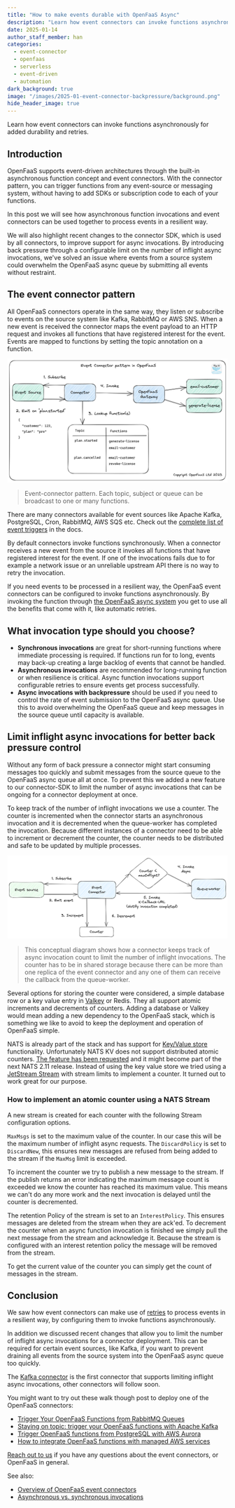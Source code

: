 ```yaml
---
title: "How to make events durable with OpenFaaS Async"
description: "Learn how event connectors can invoke functions asynchronously for added durability and retries."
date: 2025-01-14
author_staff_member: han
categories:
  - event-connector
  - openfaas
  - serverless
  - event-driven
  - automation
dark_background: true
image: "/images/2025-01-event-connector-backpressure/background.png"
hide_header_image: true
---
```


Learn how event connectors can invoke functions asynchronously for added durability and retries.

## Introduction

OpenFaaS supports event-driven architectures through the built-in asynchronous function concept and event connectors. With the connector pattern, you can trigger functions from any event-source or messaging system, without having to add SDKs or subscription code to each of your functions.

In this post we will see how asynchronous function invocations and event connectors can be used together to process events in a resilient way.

We will also highlight recent changes to the connector SDK, which is used by all connectors, to improve support for async invocations. By introducing back pressure through a configurable limit on the number of inflight async invocations, we've solved an issue where events from a source system could overwhelm the OpenFaaS async queue by submitting all events without restraint.

## The event connector pattern

All OpenFaaS connectors operate in the same way, they listen or subscribe to events on the source system like Kafka, RabbitMQ or AWS SNS. When a new event is received the connector maps the event payload to an HTTP request and invokes all functions that have registered interest for the event. Events are mapped to functions by setting the topic annotation on a function.

![Diagram of the event-connector pattern.](/images/2025-01-event-connector-backpressure/connector-pattern.png)

> Event-connector pattern. Each topic, subject or queue can be broadcast to one or many functions.

There are many connectors available for event sources like Apache Kafka, PostgreSQL, Cron, RabbitMQ, AWS SQS etc. Check out the [complete list of event triggers](https://docs.openfaas.com/reference/triggers/#openfaas-pro-triggers) in the docs.

By default connectors invoke functions synchronously. When a connector receives a new event from the source it invokes all functions that have registered interest for the event. If one of the invocations fails due to for example a network issue or an unreliable upstream API there is no way to retry the invocation.

If you need events to be processed in a resilient way, the OpenFaaS event connectors can be configured to invoke functions asynchronously. By invoking the function through [the OpenFaaS async system](https://docs.openfaas.com/reference/async/) you get to use all the benefits that come with it, like automatic retries.

## What invocation type should you choose?

- **Synchronous invocations** are great for short-running functions where immediate processing is required. If functions run for to long, events may back-up creating a large backlog of events that cannot be handled.
- **Asynchronous invocations** are recommended for long-running function or when resilience is critical. Async function invocations support configurable retries to ensure events get process successfully.
- **Async invocations with backpressure** should be used if you need to control the rate of event submission to the OpenFaaS async queue. Use this to avoid overwhelming the OpenFaaS queue and keep messages in the source queue until capacity is available.

## Limit inflight async invocations for better back pressure control

Without any form of back pressure a connector might start consuming messages too quickly and submit messages from the source queue to the OpenFaaS async queue all at once. To prevent this we added a new feature to our connector-SDK to limit the number of async invocations that can be ongoing for a connector deployment at once.

To keep track of the number of inflight invocations we use a counter. The counter is incremented when the connector starts an asynchronous invocation and it is decremented when the queue-worker has completed the invocation. Because different instances of a connector need to be able to increment or decrement the counter, the counter needs to be distributed and safe to be updated by multiple processes.

![Inflight limit counter architectural diagram](/images/2025-01-event-connector-backpressure/inflight-counter.png)
> This conceptual diagram shows how a connector keeps track of async invocation count to limit the number of inflight invocations. The counter has to be in shared storage because there can be more than one replica of the event connector and any one of them can receive the callback from the queue-worker.

Several options for storing the counter were considered, a simple database row or a key value entry in [Valkey](https://valkey.io/) or Redis. They all support atomic increments and decrements of counters. Adding a database or Valkey would mean adding a new dependency to the OpenFaaS stack, which is something we like to avoid to keep the deployment and operation of OpenFaaS simple.

NATS is already part of the stack and has support for [Key/Value store](https://docs.nats.io/nats-concepts/jetstream/key-value-store) functionality. Unfortunately NATS KV does not support distributed atomic counters. [The feature has been requested](https://github.com/nats-io/nats-server/issues/2656) and it might become part of the next NATS 2.11 release.
Instead of using the key value store we tried using a [JetStream Stream](https://docs.nats.io/nats-concepts/jetstream/streams) with stream limits to implement a counter. It turned out to work great for our purpose.

### How to implement an atomic counter using a NATS Stream

A new stream is created for each counter with the following Stream configuration options.

`MaxMsgs` is set to the maximum value of the counter. In our case this will be the maximum number of inflight async requests. The `DiscardPolicy` is set to `DiscardNew`, this ensures new messages are refused from being added to the stream if the `MaxMsg` limit is exceeded.

To increment the counter we try to publish a new message to the stream. If the publish returns an error indicating the maximum message count is exceeded we know the counter has reached its maximum value. This means we can't do any more work and the next invocation is delayed until the counter is decremented.

The retention Policy of the stream is set to an `InterestPolicy`. This ensures messages are deleted from the stream when they are ack'ed. To decrement the counter when an async function invocation is finished we simply pull the next message from the stream and acknowledge it. Because the stream is configured with an interest retention policy the message will be removed from the stream.

To get the current value of the counter you can simply get the count of messages in the stream.

## Conclusion

We saw how event connectors can make use of [retries](https://docs.openfaas.com/openfaas-pro/retries/) to process events in a resilient way, by configuring them to invoke functions asynchronously.

In addition we discussed recent changes that allow you to limit the number of inflight async invocations for a connector deployment. This can be required for certain event sources, like Kafka, if you want to prevent draining all events from the source system into the OpenFaaS async queue too quickly.

The [Kafka connector](https://docs.openfaas.com/openfaas-pro/kafka-events/) is the first connector that supports limiting inflight async invocations, other connectors will follow soon.

You might want to try out these walk though post to deploy one of the OpenFaaS connectors:

- [Trigger Your OpenFaaS Functions from RabbitMQ Queues](https://www.openfaas.com/blog/rabbitmq-connector/)
- [Staying on topic: trigger your OpenFaaS functions with Apache Kafka ](https://www.openfaas.com/blog/kafka-connector/)
- [Trigger OpenFaaS functions from PostgreSQL with AWS Aurora](https://www.openfaas.com/blog/trigger-functions-from-postgres/)
- [How to integrate OpenFaaS functions with managed AWS services](https://www.openfaas.com/blog/integrate-openfaas-with-managed-aws-services/)

[Reach out to us](https://openfaas.com/pricing) if you have any questions about the event connectors, or OpenFaaS in general.

See also:

* [Overview of OpenFaaS event connectors](https://docs.openfaas.com/reference/triggers/)
* [Asynchronous vs. synchronous invocations](https://docs.openfaas.com/reference/async/)